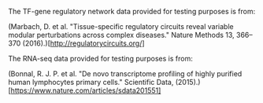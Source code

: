 The TF-gene regulatory network data provided for testing purposes is from:

(Marbach, D. et al. "Tissue-specific regulatory circuits reveal variable modular perturbations across complex diseases." Nature Methods 13, 366–370 (2016).)[http://regulatorycircuits.org/]

The RNA-seq data provided for testing purposes is from:

(Bonnal, R. J. P. et al. "De novo transcriptome profiling of highly purified human lymphocytes primary cells." Scientific Data, (2015).)[https://www.nature.com/articles/sdata201551]
